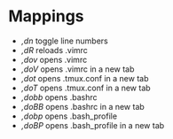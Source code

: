 # Mappings

- *,dn* toggle line numbers
- *,dR* reloads .vimrc
- *,dov* opens .vimrc 
- *,doV* opens .vimrc in a new tab
- *,dot* opens .tmux.conf in a new tab
- *,doT* opens .tmux.conf in a new tab
- *,dobb* opens .bashrc
- *,doBB* opens .bashrc in a new tab
- *,dobp* opens .bash_profile
- *,doBP* opens .bash_profile in a new tab
